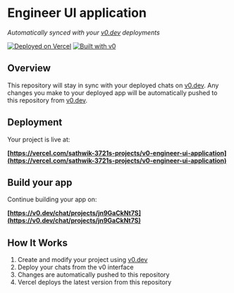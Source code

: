# Engineer UI application

*Automatically synced with your [v0.dev](https://v0.dev) deployments*

[![Deployed on Vercel](https://img.shields.io/badge/Deployed%20on-Vercel-black?style=for-the-badge&logo=vercel)](https://vercel.com/sathwik-3721s-projects/v0-engineer-ui-application)
[![Built with v0](https://img.shields.io/badge/Built%20with-v0.dev-black?style=for-the-badge)](https://v0.dev/chat/projects/jn9GaCkNt7S)

## Overview

This repository will stay in sync with your deployed chats on [v0.dev](https://v0.dev).
Any changes you make to your deployed app will be automatically pushed to this repository from [v0.dev](https://v0.dev).

## Deployment

Your project is live at:

**[https://vercel.com/sathwik-3721s-projects/v0-engineer-ui-application](https://vercel.com/sathwik-3721s-projects/v0-engineer-ui-application)**

## Build your app

Continue building your app on:

**[https://v0.dev/chat/projects/jn9GaCkNt7S](https://v0.dev/chat/projects/jn9GaCkNt7S)**

## How It Works

1. Create and modify your project using [v0.dev](https://v0.dev)
2. Deploy your chats from the v0 interface
3. Changes are automatically pushed to this repository
4. Vercel deploys the latest version from this repository
